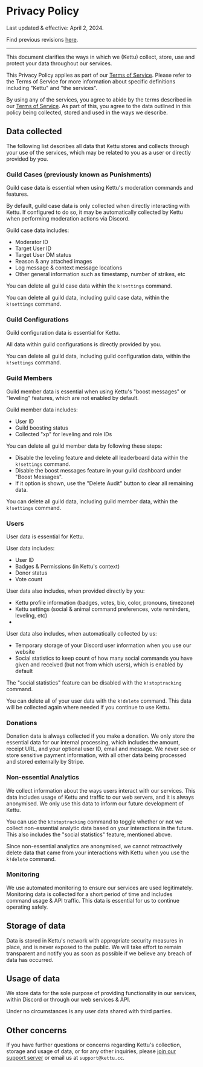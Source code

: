 # Privacy Policy

Last updated & effective: April 2, 2024.

Find previous revisions [here](https://github.com/kettubot/kettu-docs/commits/master/Privacy%20Policy.md).

---

This document clarifies the ways in which we (Kettu) collect, store, use and protect your data throughout our services.

This Privacy Policy applies as part of our [Terms of Service](/docs/terms-of-service). Please refer to the Terms of Service for more information about specific definitions including "Kettu" and "the services".

By using any of the services, you agree to abide by the terms described in our [Terms of Service](/docs/terms-of-service). As part of this, you agree to the data outlined in this policy being collected, stored and used in the ways we describe.

## Data collected

The following list describes all data that Kettu stores and collects through your use of the services, which may be related to you as a user or directly provided by you.



### Guild Cases (previously known as Punishments)

Guild case data is essential when using Kettu's moderation commands and features.

By default, guild case data is only collected when directly interacting with Kettu. If configured to do so, it may be automatically collected by Kettu when performing moderation actions via Discord.

Guild case data includes:
  - Moderator ID
  - Target User ID
  - Target User DM status
  - Reason & any attached images
  - Log message & context message locations
  - Other general information such as timestamp, number of strikes, etc

You can delete all guild case data within the `k!settings` command.

You can delete all guild data, including guild case data, within the `k!settings` command.

### Guild Configurations

Guild configuration data is essential for Kettu.

All data within guild configurations is directly provided by you.

You can delete all guild data, including guild configuration data, within the `k!settings` command.

### Guild Members

Guild member data is essential when using Kettu's "boost messages" or "leveling" features, which are not enabled by default.

Guild member data includes:
  - User ID
  - Guild boosting status
  - Collected "xp" for leveling and role IDs

You can delete all guild member data by following these steps:
  - Disable the leveling feature and delete all leaderboard data within the `k!settings` command.
  - Disable the boost messages feature in your guild dashboard under "Boost Messages".
  - If it option is shown, use the "Delete Audit" button to clear all remaining data.

You can delete all guild data, including guild member data, within the `k!settings` command.

### Users

User data is essential for Kettu.

User data includes:
  - User ID
  - Badges & Permissions (in Kettu's context)
  - Donor status
  - Vote count

User data also includes, when provided directly by you:
  - Kettu profile information (badges, votes, bio, color, pronouns, timezone)
  - Kettu settings (social & animal command preferences, vote reminders, leveling, etc)
  - 

User data also includes, when automatically collected by us:
  - Temporary storage of your Discord user information when you use our website
  - Social statistics to keep count of how many social commands you have given and received (but not from which users), which is enabled by default

The "social statistics" feature can be disabled with the `k!stoptracking` command.

You can delete all of your user data with the `k!delete` command. This data will be collected again where needed if you continue to use Kettu.

### Donations

Donation data is always collected if you make a donation. We only store the essential data for our internal processing, which includes the amount, receipt URL, and your optional user ID, email and message. We never see or store sensitive payment information, with all other data being processed and stored externally by Stripe.

### Non-essential Analytics

We collect information about the ways users interact with our services. This data includes usage of Kettu and traffic to our web servers, and it is always anonymised. We only use this data to inform our future development of Kettu.

You can use the `k!stoptracking` command to toggle whether or not we collect non-essential analytic data based on your interactions in the future. This also includes the "social statistics" feature, mentioned above.

Since non-essential analytics are anonymised, we cannot retroactively delete data that came from your interactions with Kettu when you use the `k!delete` command.

### Monitoring

We use automated monitoring to ensure our services are used legitimately. Monitoring data is collected for a short period of time and includes command usage & API traffic. This data is essential for us to continue operating safely.

## Storage of data

Data is stored in Kettu's network with appropriate security measures in place, and is never exposed to the public. We will take effort to remain transparent and notify you as soon as possible if we believe any breach of data has occurred.

## Usage of data

We store data for the sole purpose of providing functionality in our services, within Discord or through our web services & API.

Under no circumstances is any user data shared with third parties.

## Other concerns

If you have further questions or concerns regarding Kettu's collection, storage and usage of data, or for any other inquiries, please [join our support server](https://discordapp.com/invite/4Bavumy) or email us at `support@kettu.cc`.
